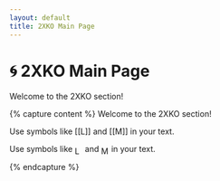 ```yaml
---
layout: default
title: 2XKO Main Page
---
```


# 🌀 2XKO Main Page

Welcome to the 2XKO section!

{% capture content %}
Welcome to the 2XKO section!

Use symbols like [[L]] and [[M]] in your text.

Use symbols like <img src="{{ '/assets/images/2xko_L.png' | relative_url }}" alt="L" style="height:1em; vertical-align:middle;"> and <img src="{{ '/assets/images/2xko_M.png' | relative_url }}" alt="M" style="height:1em; vertical-align:middle;"> in your text.

{% endcapture %}
